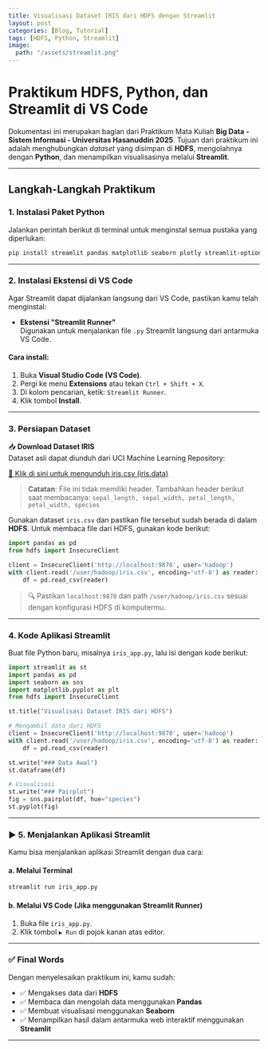 ```yaml
---
title: Visualisasi Dataset IRIS dari HDFS dengan Streamlit
layout: post
categories: [Blog, Tutorial]
tags: [HDFS, Python, Streamlit]
image:
  path: "/assets/streamlit.png"
---
```


# Praktikum HDFS, Python, dan Streamlit di VS Code

Dokumentasi ini merupakan bagian dari Praktikum Mata Kuliah **Big Data - Sistem Informasi - Universitas Hasanuddin 2025**. Tujuan dari praktikum ini adalah menghubungkan *dataset* yang disimpan di **HDFS**, mengolahnya dengan **Python**, dan menampilkan visualisasinya melalui **Streamlit**.

---

## Langkah-Langkah Praktikum

### 1. Instalasi Paket Python

Jalankan perintah berikut di terminal untuk menginstal semua pustaka yang diperlukan:

```bash
pip install streamlit pandas matplotlib seaborn plotly streamlit-option-menu
```

---

### 2. Instalasi Ekstensi di VS Code

Agar Streamlit dapat dijalankan langsung dari VS Code, pastikan kamu telah menginstal:

- **Ekstensi "Streamlit Runner"**  
  Digunakan untuk menjalankan file `.py` Streamlit langsung dari antarmuka VS Code.

#### Cara install:

1. Buka **Visual Studio Code (VS Code)**.
2. Pergi ke menu **Extensions** atau tekan `Ctrl + Shift + X`.
3. Di kolom pencarian, ketik: `Streamlit Runner`.
4. Klik tombol **Install**.

---

### 3. Persiapan Dataset

📥 **Download Dataset IRIS**  
Dataset asli dapat diunduh dari UCI Machine Learning Repository:

[🔗 Klik di sini untuk mengunduh iris.csv (iris.data)](https://archive.ics.uci.edu/ml/machine-learning-databases/iris/iris.data)

> **Catatan**: File ini tidak memiliki header. Tambahkan header berikut saat membacanya:
> `sepal_length, sepal_width, petal_length, petal_width, species`

Gunakan dataset `iris.csv` dan pastikan file tersebut sudah berada di dalam **HDFS**.
Untuk membaca file dari HDFS, gunakan kode berikut:

```python
import pandas as pd
from hdfs import InsecureClient

client = InsecureClient('http://localhost:9870', user='hadoop')
with client.read('/user/hadoop/iris.csv', encoding='utf-8') as reader:
    df = pd.read_csv(reader)
```

> 🔍 Pastikan `localhost:9870` dan path `/user/hadoop/iris.csv` sesuai dengan konfigurasi HDFS di komputermu.

---

### 4. Kode Aplikasi Streamlit

Buat file Python baru, misalnya `iris_app.py`, lalu isi dengan kode berikut:

```python
import streamlit as st
import pandas as pd
import seaborn as sns
import matplotlib.pyplot as plt
from hdfs import InsecureClient

st.title("Visualisasi Dataset IRIS dari HDFS")

# Mengambil data dari HDFS
client = InsecureClient('http://localhost:9870', user='hadoop')
with client.read('/user/hadoop/iris.csv', encoding='utf-8') as reader:
    df = pd.read_csv(reader)

st.write("### Data Awal")
st.dataframe(df)

# Visualisasi
st.write("### Pairplot")
fig = sns.pairplot(df, hue="species")
st.pyplot(fig)
```

---

### ▶️ 5. Menjalankan Aplikasi Streamlit

Kamu bisa menjalankan aplikasi Streamlit dengan dua cara:

#### a. Melalui Terminal

```bash
streamlit run iris_app.py
```

#### b. Melalui VS Code (Jika menggunakan Streamlit Runner)

1. Buka file `iris_app.py`.
2. Klik tombol `▶️ Run` di pojok kanan atas editor.

---

### ✅ Final Words

Dengan menyelesaikan praktikum ini, kamu sudah:

- ✅ Mengakses data dari **HDFS**
- ✅ Membaca dan mengolah data menggunakan **Pandas**
- ✅ Membuat visualisasi menggunakan **Seaborn**
- ✅ Menampilkan hasil dalam antarmuka web interaktif menggunakan **Streamlit**

---